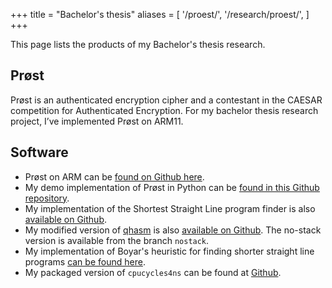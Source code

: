 +++
title = "Bachelor's thesis"
aliases = [
  '/proest/',
  '/research/proest/',
]
+++

This page lists the products of my Bachelor's thesis research.

## Prøst

Prøst is an authenticated encryption cipher and a contestant in the CAESAR competition for Authenticated Encryption. For my bachelor thesis research project, I’ve implemented Prøst on ARM11.

## Software

* Prøst on ARM can be [found on Github here][proest-arm11].
* My demo implementation of Prøst in Python can be [found in this Github repository][proest-python].
* My implementation of the Shortest Straight Line program finder is also [available on Github][slpsat].
* My modified version of [qhasm][qhasm] is also [available on Github][qhasm-arm]. The no-stack version is available from the branch `nostack`.
* My implementation of Boyar's heuristic for finding shorter straight line programs [can be found here][slp-heuristic].
* My packaged version of `cpucycles4ns` can be found at [Github][cpucycles4ns].

[qhasm-arm]: https://github.com/thomwiggers/qhasm
[slpsat]: https://github.com/thomwiggers/find-shortest-slp
[slp-heuristic]: https://github.com/thomwiggers/slp-heuristic
[proest-arm11]: https://github.com/thomwiggers/proest-arm11
[proest-python]: https://github.com/thomwiggers/proest-python
[caesar]: http://competitions.cr.yp.to
[qhasm]: http://cr.yp.to/qhasm.html
[cpucycles4ns]: https://github.com/thomwiggers/cpucycles4ns
[src]: http://studentresearchconference.nl

